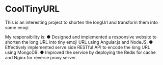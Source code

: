 # CoolTinyURL

This is an interesting project to shorten the longUrl and transform them into some emoji

My responsibility is:
● Designed and implemented a responsive website to shorten the long URL into tiny emoji URL using Angular.js and NodeJS.
● Effectively implemented serve side RESTful API to encode the long URL using MongoDB.
● Improved the service by deploying the Redis for cache and Nginx for reverse proxy server.
